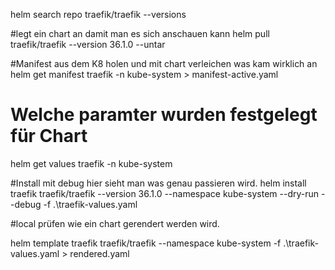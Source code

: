 helm search repo traefik/traefik --versions


#legt ein chart an damit man es sich anschauen kann
helm pull traefik/traefik --version 36.1.0 --untar

#Manifest aus dem K8 holen und mit chart verleichen was kam wirklich an
helm get manifest traefik -n kube-system > manifest-active.yaml

# Welche paramter wurden festgelegt für Chart
helm get values traefik -n kube-system

#Install mit debug hier sieht man was genau passieren wird.
 helm install traefik traefik/traefik --version 36.1.0 --namespace kube-system --dry-run --debug -f .\traefik-values.yaml
 
#local prüfen wie ein chart gerendert werden wird.

helm template traefik traefik/traefik --namespace kube-system -f .\traefik-values.yaml > rendered.yaml 
 